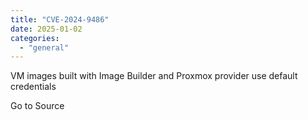 ```yaml
---
title: "CVE-2024-9486"
date: 2025-01-02
categories: 
  - "general"
---
```


VM images built with Image Builder and Proxmox provider use default credentials

Go to Source
